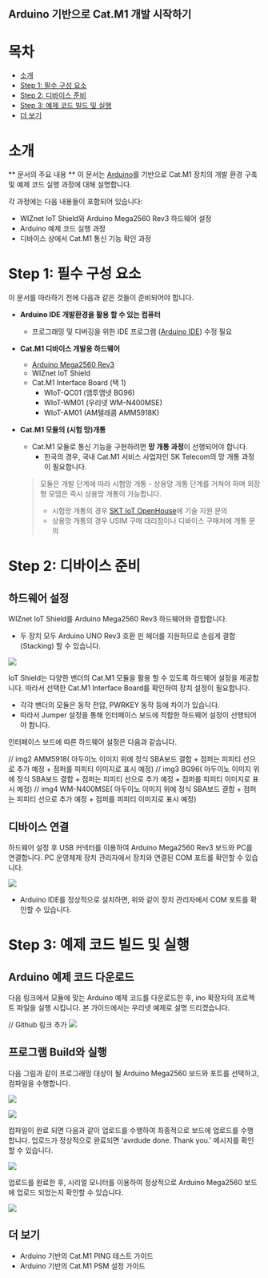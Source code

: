 Arduino 기반으로 Cat.M1 개발 시작하기
---

# 목차

-   [소개](#Introduction)
-   [Step 1: 필수 구성 요소](#Step-1-Prerequisites)
-   [Step 2: 디바이스 준비](#Step-2-PrepareDevice)
-   [Step 3: 예제 코드 빌드 및 실행](#Step-3-Build)
-   [더 보기](#ReadMore)


<a name="Introduction"></a>
# 소개

** 문서의 주요 내용 **
이 문서는 [Arduino][link-arduino]를 기반으로 Cat.M1 장치의 개발 환경 구축 및 예제 코드 실행 과정에 대해 설명합니다.

각 과정에는 다음 내용들이 포함되어 있습니다:
- WIZnet IoT Shield와 Arduino Mega2560 Rev3 하드웨어 설정
- Arduino 예제 코드 실행 과정
- 디바이스 상에서 Cat.M1 통신 기능 확인 과정


# Step 1: 필수 구성 요소
이 문서를 따라하기 전에 다음과 같은 것들이 준비되어야 합니다.

- **Arduino IDE 개발환경을 활용 할 수 있는 컴퓨터**
  - 프로그래밍 및 디버깅을 위한 IDE 프로그램 ([Arduino IDE][link-arduino-compiler]) 수정 필요

- **Cat.M1 디바이스 개발용 하드웨어**
  - [Arduino Mega2560 Rev3][link-arduino Mega2560 Rev3]
  - WIZnet IoT Shield
  - Cat.M1 Interface Board (택 1)
    - WIoT-QC01 (앰투앰넷 BG96)
    - WIoT-WM01 (우리넷 WM-N400MSE)
    - WIoT-AM01 (AM텔레콤 AMM5918K)

- **Cat.M1 모듈의 (시험 망)개통**
  - Cat.M1 모듈로 통신 기능을 구현하려면 **망 개통 과정**이 선행되어야 합니다.
    - 한국의 경우, 국내 Cat.M1 서비스 사업자인 SK Telecom의 망 개통 과정이 필요합니다.

  > 모듈은 개발 단계에 따라 시험망 개통 - 상용망 개통 단계를 거쳐야 하며 외장형 모뎀은 즉시 상용망 개통이 가능합니다.
  > - 시험망 개통의 경우 [SKT IoT OpenHouse][skt-iot-portal]에 기술 지원 문의
  > - 상용망 개통의 경우 USIM 구매 대리점이나 디바이스 구매처에 개통 문의

<a name="Step-2-PrepareDevice"></a>
# Step 2: 디바이스 준비

## 하드웨어 설정

WIZnet IoT Shield를 Arduino Mega2560 Rev3 하드웨어와 결합합니다. 
- 두 장치 모두 Arduino UNO Rev3 호환 핀 헤더를 지원하므로 손쉽게 결합(Stacking) 할 수 있습니다.

![][1]

IoT Shield는 다양한 밴더의 Cat.M1 모듈을 활용 할 수 있도록 하드웨어 설정을 제공합니다. 따라서 선택한 Cat.M1 Interface Board를 확인하여 장치 설정이 필요합니다.

- 각각 밴더의 모듈은 동작 전압, PWRKEY 동작 등에 차이가 있습니다.
- 따라서 Jumper 설정을 통해 인터페이스 보드에 적합한 하드웨어 설정이 선행되어야 합니다.

인터페이스 보드에 따른 하드웨어 설정은 다음과 같습니다.

// img2 AMM5918( 아두이노 이미지 위에 정식 SBA보드 결합 + 점퍼는 피피티 선으로 추가 예정 + 점퍼를 피피티 이미지로 표시 예정) 
// img3 BG96( 아두이노 이미지 위에 정식 SBA보드 결합 + 점퍼는 피피티 선으로 추가 예정 + 점퍼를 피피티 이미지로 표시 예정)
// img4 WM-N400MSE( 아두이노 이미지 위에 정식 SBA보드 결합 + 점퍼는 피피티 선으로 추가 예정 + 점퍼를 피피티 이미지로 표시 예정)


## 디바이스 연결

하드웨어 설정 후 USB 커넥터를 이용하여 Arduino Mega2560 Rev3 보드와 PC를 연결합니다. PC 운영체제 장치 관리자에서 장치와 연결된 COM 포트를 확인할 수 있습니다.

![][5]

- Arduino IDE를 정상적으로 설치하면, 위와 같이 장치 관리자에서 COM 포트를 확인할 수 있습니다.



<a name="Step-3-Build"></a>
# Step 3: 예제 코드 빌드 및 실행

## Arduino 예제 코드 다운로드
다음 링크에서 모듈에 맞는 Arduino 예제 코드를 다운로드한 후, ino 확장자의 프로젝트 파일을 실행 시킵니다.
본 가이드에서는 우리넷 예제로 설명 드리겠습니다.

// Github 링크 추가
![][6]

## 프로그램 Build와 실행
다음 그림과 같이 프로그래밍 대상이 될 Arduino Mega2560 보드와 포트를 선택하고, 컴파일을 수행합니다.

![][7]

![][8]

컴파일이 완료 되면 다음과 같이 업로드를 수행하여 최종적으로 보드에 업로드를 수행 합니다.
업로드가 정상적으로 완료되면 'avrdude done. Thank you.' 메시지를 확인 할 수 있습니다.

![][9]

업로드를 완료한 후, 시리얼 모니터를 이용하여 정상적으로 Arduino Mega2560 보드에 업로드 되었는지 확인할 수 있습니다. 

![][10]



<a name="ReadMore"></a>
## 더 보기
* Arduino 기반의 Cat.M1 PING 테스트 가이드
* Arduino 기반의 Cat.M1 PSM 설정 가이드

 
[skt-iot-portal]: https://www.sktiot.com/iot/developer/guide/guide/catM1/menu_05/page_01
[link-arduino]: https://www.arduino.cc/
[link-arduino-compiler]: https://www.arduino.cc/en/Main/Software
[link-arduino Mega2560 Rev3]: https://store.arduino.cc/usa/mega-2560-r3

[1]: ./imgs/hw/wiot-shield-wm01-arduinomega2560_stack.png
[2]: ./imgs/
[3]: ./imgs/
[4]: ./imgs/
[5]: ./imgs/arduino_get_started_5.png
[6]: ./imgs/arduino_get_started_6.png
[7]: ./imgs/arduino_get_started_7.png
[8]: ./imgs/arduino_get_started_8.png
[9]: ./imgs/arduino_get_started_9.png
[10]: ./imgs/arduino_get_started_10.png
